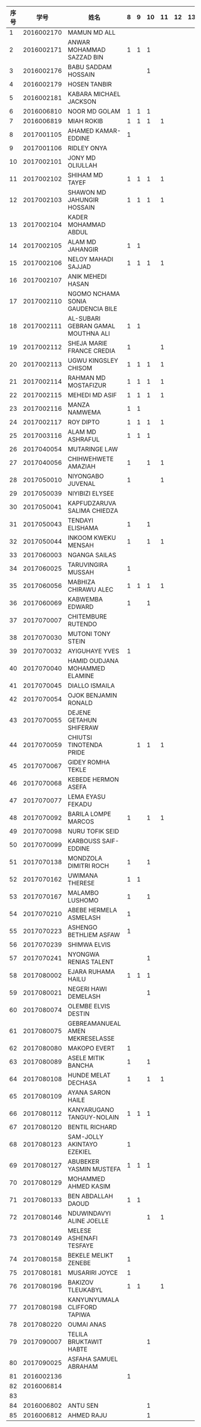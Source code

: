 

| 序号 | 学号       | 姓名                               | 8    | 9    | 10   | 11   | 12   | 13   | 14   | 15   | 16   |
| ---- | ---------- | ---------------------------------- | ---- | ---- | ---- | ---- | ---- | ---- | ---- | ---- | ---- |
| 1    | 2016002170 | MAMUN MD ALL                       |      |      |      |      |      |      |      |      |      |
| 2    | 2016002171 | ANWAR MOHAMMAD SAZZAD BIN          | 1    | 1 | 1 |      |      |      |      |      |      |
| 3    | 2016002176 | BABU SADDAM HOSSAIN                |      |      | 1 |      |      |      |      |      |      |
| 4    | 2016002179 | HOSEN TANBIR                       |      |      |      |      |      |      |      |      |      |
| 5    | 2016002181 | KABARA MICHAEL JACKSON             |      |      |      |      |      |      |      |      |      |
| 6    | 2016006810 | NOOR MD GOLAM                      | 1    | 1 | 1 |      |      |      |      |      |      |
| 7    | 2016006819 | MIAH ROKIB                         | 1    | 1 | 1 | 1 |      |      |      |      |      |
| 8    | 2017001105 | AHAMED KAMAR-EDDINE                | 1 |      |      |      |      |      |      |      |      |
| 9    | 2017001106 | RIDLEY ONYA                        |      |      |      |      |      |      |      |      |      |
| 10   | 2017002101 | JONY MD OLIULLAH                   |      |      |      |      |      |      |      |      |      |
| 11   | 2017002102 | SHIHAM MD TAYEF                    | 1    | 1 | 1 | 1 |      |      |      |      |      |
| 12   | 2017002103 | SHAWON MD JAHUNGIR HOSSAIN         | 1     | 1 | 1 | 1 |      |      |      |      |      |
| 13   | 2017002104 | KADER MOHAMMAD ABDUL               |      |      |      |      |      |      |      |      |      |
| 14   | 2017002105 | ALAM MD JAHANGIR                   | 1     | 1     |      |      |      |      |      |      |      |
| 15   | 2017002106 | NELOY MAHADI SAJJAD                | 1    |   1   |   1   | 1 |      |      |      |      |      |
| 16   | 2017002107 | ANIK MEHEDI HASAN                  |      |      |      |      |      |      |      |      |      |
| 17   | 2017002110 | NGOMO NCHAMA SONIA GAUDENCIA BILE  |      |      |      |      |      |      |      |      |      |
| 18   | 2017002111 | AL-SUBARI GEBRAN GAMAL MOUTHNA ALI | 1 | 1 |      |      |      |      |      |      |      |
| 19   | 2017002112 | SHEJA MARIE FRANCE CREDIA          | 1 |      |      | 1 |      |      |      |      |      |
| 20   | 2017002113 | UGWU KINGSLEY CHISOM               | 1 | 1 | 1 | 1 |      |      |      |      |      |
| 21   | 2017002114 | RAHMAN MD MOSTAFIZUR               | 1    | 1 | 1 | 1 |      |      |      |      |      |
| 22   | 2017002115 | MEHEDI MD ASIF                     | 1    | 1 | 1 | 1 |      |      |      |      |      |
| 23   | 2017002116 | MANZA NAMWEMA                      | 1    | 1 |      |      |      |      |      |      |      |
| 24   | 2017002117 | ROY DIPTO                          | 1    | 1 | 1 | 1 |      |      |      |      |      |
| 25   | 2017003116 | ALAM MD ASHRAFUL                   | 1    |  1    | 1 |      |      |      |      |      |      |
| 26   | 2017040054 | MUTARINGE LAW                      |      |      |      |      |      |      |      |      |      |
| 27   | 2017040056 | CHIHWEHWETE AMAZIAH                | 1 |      | 1 | 1 |      |      |      |      |      |
| 28   | 2017050010 | NIYONGABO JUVENAL                  | 1    |      |      | 1 |      |      |      |      |      |
| 29   | 2017050039 | NIYIBIZI ELYSEE                    |      |      |      |      |      |      |      |      |      |
| 30   | 2017050041 | KAPFUDZARUVA SALIMA CHIEDZA        |      |      |      |      |      |      |      |      |      |
| 31   | 2017050043 | TENDAYI ELISHAMA                   | 1 |      | 1 |      |      |      |      |      |      |
| 32   | 2017050044 | INKOOM KWEKU MENSAH                | 1 |      | 1 | 1 |      |      |      |      |      |
| 33   | 2017060003 | NGANGA SAILAS                      |      |      |      |      |      |      |      |      |      |
| 34   | 2017060025 | TARUVINGIRA MUSSAH                 | 1 |      |      |      |      |      |      |      |      |
| 35   | 2017060056 | MABHIZA CHIRAWU ALEC               | 1    | 1 | 1 | 1 |      |      |      |      |      |
| 36   | 2017060069 | KABWEMBA EDWARD                    | 1 |      | 1 |      |      |      |      |      |      |
| 37   | 2017070007 | CHITEMBURE RUTENDO                 |      |      |      |      |      |      |      |      |      |
| 38   | 2017070030 | MUTONI TONY STEIN                  |      |      |      |      |      |      |      |      |      |
| 39   | 2017070032 | AYIGUHAYE YVES                     | 1 |      |      |      |      |      |      |      |      |
| 40   | 2017070040 | HAMID OUDJANA MOHAMMED ELAMINE     |      |      |      |      |      |      |      |      |      |
| 41   | 2017070045 | DIALLO ISMAILA                     |      |      |      |      |      |      |      |      |      |
| 42   | 2017070054 | OJOK BENJAMIN RONALD               |      |      |      |      |      |      |      |      |      |
| 43   | 2017070055 | DEJENE GETAHUN SHIFERAW            |      |      |      |      |      |      |      |      |      |
| 44   | 2017070059 | CHIUTSI TINOTENDA PRIDE            |      | 1     | 1 | 1 |      |      |      |      |      |
| 45   | 2017070067 | GIDEY ROMHA TEKLE                  |      |      |      |      |      |      |      |      |      |
| 46   | 2017070068 | KEBEDE HERMON ASEFA                |      |      |      |      |      |      |      |      |      |
| 47   | 2017070077 | LEMA EYASU FEKADU                  |      |      |      |      |      |      |      |      |      |
| 48   | 2017070092 | BARILA LOMPE MARCOS                | 1 |      | 1 | 1 |      |      |      |      |      |
| 49   | 2017070098 | NURU TOFIK SEID                    |      |      |      |      |      |      |      |      |      |
| 50   | 2017070099 | KARBOUSS SAIF-EDDINE               |      |      |      |      |      |      |      |      |      |
| 51   | 2017070138 | MONDZOLA DIMITRI ROCH              | 1 |      | 1 |      |      |      |      |      |      |
| 52   | 2017070162 | UWIMANA THERESE                    | 1 | 1     |      |      |      |      |      |      |      |
| 53   | 2017070167 | MALAMBO LUSHOMO                    | 1 |      | 1 |      |      |      |      |      |      |
| 54   | 2017070210 | ABEBE HERMELA ASMELASH             | 1 |      |      |      |      |      |      |      |      |
| 55   | 2017070223 | ASHENGO BETHLIEM ASFAW             | 1 |      |      |      |      |      |      |      |      |
| 56   | 2017070239 | SHIMWA ELVIS                       |      |      |      |      |      |      |      |      |      |
| 57   | 2017070241 | NYONGWA RENIAS TALENT              |      |      | 1 |      |      |      |      |      |      |
| 58   | 2017080002 | EJARA RUHAMA HAILU                 | 1    | 1     | 1 |      |      |      |      |      |      |
| 59   | 2017080021 | NEGERI HAWI DEMELASH               |      |      | 1 |      |      |      |      |      |      |
| 60   | 2017080074 | OLEMBE ELVIS DESTIN                |      |      |      |      |      |      |      |      |      |
| 61   | 2017080075 | GEBREAMANUEAL AMEN MEKRESELASSE    |      |      |      |      |      |      |      |      |      |
| 62   | 2017080080 | MAKOPO EVERT                       | 1 |      |      |      |      |      |      |      |      |
| 63   | 2017080089 | ASELE MITIK BANCHA                 | 1 |      | 1 |      |      |      |      |      |      |
| 64   | 2017080108 | HUNDE MELAT DECHASA                | 1 |      | 1 | 1 |      |      |      |      |      |
| 65   | 2017080109 | AYANA SARON HAILE                  |      |      |      |      |      |      |      |      |      |
| 66   | 2017080112 | KANYARUGANO TANGUY-NOLAIN          | 1 | 1     | 1 |      |      |      |      |      |      |
| 67   | 2017080120 | BENTIL RICHARD                     |      |      |      |      |      |      |      |      |      |
| 68   | 2017080123 | SAM-JOLLY AKINTAYO EZEKIEL         | 1 |      |      |      |      |      |      |      |      |
| 69   | 2017080127 | ABUBEKER YASMIN MUSTEFA            | 1    | 1 | 1 |      |      |      |      |      |      |
| 70   | 2017080129 | MOHAMMED AHMED KASIM               |      |      |      |      |      |      |      |      |      |
| 71   | 2017080133 | BEN ABDALLAH DAOUD                 | 1 |  1    |      |      |      |      |      |      |      |
| 72   | 2017080146 | NDUWINDAVYI ALINE JOELLE           |      |      | 1 | 1 |      |      |      |      |      |
| 73   | 2017080149 | MELESE ASHENAFI TESFAYE            |      |      |      |      |      |      |      |      |      |
| 74   | 2017080158 | BEKELE MELIKT ZENEBE               | 1 |      |      |      |      |      |      |      |      |
| 75   | 2017080181 | MUSARIRI JOYCE                     | 1 |      |      |      |      |      |      |      |      |
| 76   | 2017080196 | BAKIZOV TLEUKABYL                  | 1    | 1 |      | 1 |      |      |      |      |      |
| 77   | 2017080198 | KANYUNYUMALA CLIFFORD TAPIWA       |      |      |      |      |      |      |      |      |      |
| 78   | 2017080220 | OUMAI ANAS                         |      |      |      |      |      |      |      |      |      |
| 79   | 2017090007 | TELILA BRUKTAWIT HABTE             |      |      | 1 |      |      |      |      |      |      |
| 80   | 2017090025 | ASFAHA SAMUEL ABRAHAM              |      |      |      |      |      |      |      |      |      |
| 81 | 2016002136 |  | 1 | | | | | | | | |
| 82 | 2016006814 |  |  | | | | | | | | |
| 83 |            |                                    |      |      |      | | | | | | |
| 84 | 2016006802 | ANTU SEN | |  | 1 | | | | | | |
| 85 | 2016006812 | AHMED RAJU | |  | 1 | | | | | | |

